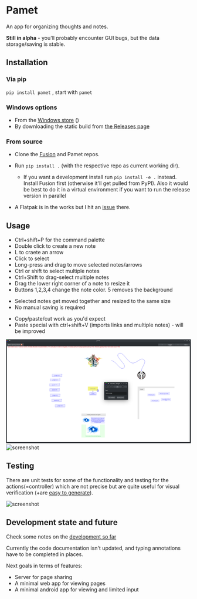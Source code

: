 # Pamet
An app for organizing thoughts and notes.

**Still in alpha** - you'll probably encounter GUI bugs, but the data storage/saving is stable.

## Installation

### Via pip
`pip install pamet` , start with `pamet`

### Windows options
- From the [Windows store](https://www.microsoft.com/store/apps/9PB9T7G1PMSR) ()
- By downloading the static build from [the Releases page](https://github.com/v-ko/pamet/releases/)

### From source
- Clone the [Fusion](https://github.com/v-ko/fusion) and Pamet repos.
- Run `pip install .` (with the respective repo as current working dir).
    * If you want a development install run `pip install -e .` instead. Install Fusion first (otherwise it'll get pulled from PyPI). Also it would be best to do it in a virtual environment if you want to run the release version in parallel

- A Flatpak is in the works but I hit an [issue](https://github.com/flatpak/flatpak/issues/5103) there.

## Usage
- Ctrl+shift+P for the command palette
- Double click to create a new note
- L to craete an arrow
- Click to select
- Long-press and drag to move selected notes/arrows
- Ctrl or shift to select multiple notes
- Ctrl+Shift to drag-select multiple notes
- Drag the lower right corner of a note to resize it
- Buttons 1,2,3,4 change the note color. 5 removes the background
* Selected notes get moved together and resized to the same size
* No manual saving is required
- Copy/paste/cut work as you'd expect
- Paste special with ctrl+shift+V (imports links and multiple notes) - will be improved

![screenshot](pamet/resources/presentation/pamet_demo_page_screenshot.png)
![screenshot](pamet/resources/presentation/pamet_demo.gif)

## Testing
There are unit tests for some of the functionality and testing for the actions(=controller) which are not precise but are quite useful for visual verification (+are [easy to generate](tests/actions/new_test_HOW_TO.md)).

![screenshot](pamet/resources/presentation/pamet_test_suite_demo.gif)

## Development state and future
Check some notes on the [development so far](development-history.md)

Currently the code documentation isn't updated, and typing annotations have to be completed in places.

Next goals in terms of features:
- Server for page sharing
- A minimal web app for viewing pages
- A minimal android app for viewing and limited input
